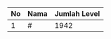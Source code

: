 | No | Nama            | Jumlah Level |
|----|-----------------|--------------|
| 1  | #    |    1942        |
